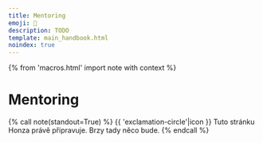```yaml
---
title: Mentoring
emoji: 💁
description: TODO
template: main_handbook.html
noindex: true
---
```


{% from 'macros.html' import note with context %}

# Mentoring

{% call note(standout=True) %}
  {{ 'exclamation-circle'|icon }} Tuto stránku Honza právě připravuje. Brzy tady něco bude.
{% endcall %}


<!-- {#

https://github.com/juniorguru/junior.guru/issues/4

https://github.com/juniorguru/junior.guru/issues/28

Stránka mentoring na webu, kde bude základ o mentoringu obecně, k čemu to je… a pak zvýrazněny odkaz na klub, pak sekce přímo s mentory - jenže jak je propojit, když neexistuje propojovací odkaz přes discord? Sekci přímo s mentory nedělat a kdyžtak dat jen křestní a iniciály.

mít stránku /mentoring/ s představením jak to funguje

včlenit nějak https://github.com/honzajavorek/become-mentor#readme do webu

- školení co je mentorování, jestli to dělají dobře, rozdíl mezi mentoringem a koučingem
- Poznej ... produkt - video nebo lidsky na akci poznat nějaký produkt
- co za tím je, vysvětlit celý proces

dat mentorum tip ze si muzou dat mail na notifikace z discordu

Návod pro mentory musí zahrnovat nastavení notifikaci

- lidi neprijdou na ten mentoring, rezervujou si cas, ale neprijdou
- kdyz uz prijdou, tak je to stack overflow, i ten mentoring channel je stack overflow, neni to mentoring a nema to dlouhodobejsi charakter
- zduraznit ze mentori to delaji dobrovolne a neni slusny neprijit na domluveny cas a predem se neomluvit
- udelat stranku na web, kde bude navod na mentoring a mozna i seznam tech mentoru
- Volat si můžete přímo přes discord nebo přes cokoliv si domluvíte
- webinář a manuál pro mentorky, webinář a manuál pro mentees, kde jsou nastavený očekávání a jak mentorovat nebo SMART cíle mentoringu


 '💡 **Tip:** Ať už jsi junior nebo mentor, pusť si parádní [přednášku o mentoringu](https://www.youtube.com/watch?v=8xeX7wfX_x4) od Anny Ossowski. '
 'Existuje i [přepis](https://github.com/honzajavorek/become-mentor/blob/master/README.md) a [český překlad](https://github.com/honzajavorek/become-mentor/blob/master/cs.md).'

Be a good mentor not dickhead
https://dev.to/mortoray/be-a-good-mentor-not-a-dickhead

jak (ne)najit mentora
https://twitter.com/willjohnsonio/status/1282713655105159170

--- https://discord.com/channels/769966886598737931/864434067968360459/962393354056925234
<@477895566085324801> pokud nevíš zda je koučování pro tebe tak doporučuji mrknout na webinář a poté se zúčastnit základního kurzu https://bytkoucem.cz/zaklady-koucovaciho-pristupu/. Koučovat nebudu, ale hledal jsem další cestu jak zlepšit porady, posouvat lidi dopředu a nakonec to v mnoha ohledech pomohlo mě samotnému. Na zkoušku a pochopení o čem je a není koučování je kurz dostatečný, mé požadavky byly splněny.
---


--- https://discord.com/channels/769966886598737931/931605794040975430/931610600239423488
- líbilo se mi , když mi dokázal vysvětlit mou otázku krok za krokem a zpětně se ujišťoval, že mu rozumím (když jsem váhala, dával další a další příklady k vysvětlení a procvičení)

- naučil mě myslet nad problémem, tj. jak si ho rozložit, jak a kde hledat řešení

- byl lidský, tzn. ujistil mě, že i senioři neví a jsou mnohdy ztracení, že pátrají a stále se učí, že není špatně přiznat si, že mi něco nejde a nestydět se říct si o pomoc, že to děláme všichni
---




--- https://discord.com/channels/769966886598737931/797040163325870092/1121407657258008596
Ahoj! Tady sdilime zaznam z prednasky <@289482229975875584> o tom jak byt dobry mentee a pripravit se na prvni hodinu mentoringu 💪🙂👉 https://www.youtube.com/watch?v=xZJyPeZMl0M
---


--- https://discord.com/channels/769966886598737931/769966887055392768/1148627951630430291
**Tip!** Brzo se budou otvírat podzimní začátečnické kurzy PyLadies. Kdo jste úplně na začátku, pohlídejte si registrace. Kdo už máte něco za sebou (a nemusí to být mnoho!), zvažte koučování. Jak takové koučování vypadá a kolik toho na něj potřebujete umět? Sepsala <@615589948908765206> <:pyladies:842343420420947968> https://ivet1987.wz.cz/2020/03/koucovani-na-pyladies-kurzech/
---


#} -->
